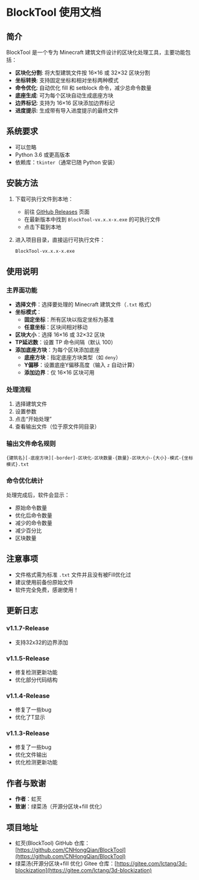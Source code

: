 # BlockTool 使用文档

## 简介

BlockTool 是一个专为 Minecraft 建筑文件设计的区块化处理工具，主要功能包括：

- **区块化分割**: 将大型建筑文件按 16×16 或 32×32 区块分割
- **坐标转换**: 支持固定坐标和相对坐标两种模式
- **命令优化**: 自动优化 fill 和 setblock 命令，减少总命令数量
- **底座生成**: 可为每个区块自动生成底座方块
- **边界标记**: 支持为 16×16 区块添加边界标记
- **进度提示**: 生成带有导入进度提示的最终文件

## 系统要求

- 可以忽略
- Python 3.6 或更高版本
- 依赖库：`tkinter`（通常已随 Python 安装）

## 安装方法

1. 下载可执行文件到本地：

   - 前往 [GitHub Releases](https://github.com/CNHongQian/BlockTool/releases/latest) 页面
   - 在最新版本中找到 `BlockTool-vx.x.x-x.exe` 的可执行文件
   - 点击下载到本地

2. 进入项目目录，直接运行可执行文件：
   ```bash
   BlockTool-vx.x.x-x.exe
   ```

## 使用说明

### 主界面功能

- **选择文件**：选择要处理的 Minecraft 建筑文件（`.txt` 格式）
- **坐标模式**：
  - **固定坐标**：所有区块以指定坐标为基准
  - **任意坐标**：区块间相对移动
- **区块大小**：选择 16×16 或 32×32 区块
- **TP延迟数**：设置 TP 命令间隔（默认 100）
- **添加底座方块**：为每个区块添加底座
  - **底座方块**：指定底座方块类型（如 `deny`）
  - **Y偏移**：设置底座Y偏移高度（输入 `z` 自动计算）
  - **添加边界**：仅 16×16 区块可用

### 处理流程

1. 选择建筑文件
2. 设置参数
3. 点击“开始处理”
4. 查看输出文件（位于原文件同目录）

### 输出文件命名规则

```
{建筑名}[-底座方块][-border]-区块化-区块数量-{数量}-区块大小-{大小}-模式-{坐标模式}.txt
```

### 命令优化统计

处理完成后，软件会显示：
- 原始命令数量
- 优化后命令数量
- 减少的命令数量
- 减少百分比
- 区块数量

## 注意事项

- 文件格式需为标准 `.txt` 文件并且没有被Fill优化过
- 建议使用前备份原始文件
- 软件完全免费，感谢使用！

## 更新日志

### v1.1.7-Release
- 支持32x32的边界添加

### v1.1.5-Release
- 修复检测更新功能
- 优化部分代码结构

### v1.1.4-Release
- 修复了一些bug
- 优化了T显示

### v1.1.3-Release
- 修复了一些bug
- 优化文件输出
- 优化检测更新功能


## 作者与致谢

- **作者**：虹芡
- **致谢**：绿菜汤（开源分区块+fill 优化）

## 项目地址

- 虹芡(BlockTool) GitHub 仓库：[https://github.com/CNHongQian/BlockTool](https://github.com/CNHongQian/BlockTool)
- 绿菜汤(开源分区块+fill 优化) Gitee 仓库：[https://gitee.com/lctang/3d-blockization](https://gitee.com/lctang/3d-blockization)
